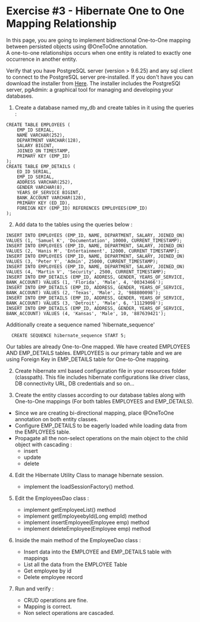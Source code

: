 # Exercise #3  - Hibernate One to One Mapping Relationship

In this page, you are going to implement bidirectional One-to-One mapping between persisted objects using @OneToOne annotation.  
A one-to-one relationships occurs when one entity is related to exactly one occurrence in another entity.

Verify that you have PostgreSQL server (version > 9.6.25) and any sql client to connect to the PostgreSQL server pre-installed. If you don't have you can download the installer from [Here](https://www.enterprisedb.com/downloads/postgres-postgresql-downloads). The installer includes the PostgreSQl server, pgAdmin: a graphical tool for managing and developing your databases. 


1. Create a database named my_db and create tables in it using the queries :
```
CREATE TABLE EMPLOYEES (
    EMP_ID SERIAL,
    NAME VARCHAR(252),
    DEPARTMENT VARCHAR(128),
    SALARY BIGINT,
    JOINED_ON TIMESTAMP,
    PRIMARY KEY (EMP_ID)
);
CREATE TABLE EMP_DETAILS (
    ED_ID SERIAL,
    EMP_ID SERIAL,
    ADDRESS VARCHAR(252),
    GENDER VARCHAR(8),
    YEARS_OF_SERVICE BIGINT,
    BANK_ACCOUNT VARCHAR(128),
    PRIMARY KEY (ED_ID),
    FOREIGN KEY (EMP_ID) REFERENCES EMPLOYEES(EMP_ID)
);
```

2. Add data to the tables using the queries below :
```
INSERT INTO EMPLOYEES (EMP_ID, NAME, DEPARTMENT, SALARY, JOINED_ON) VALUES (1, 'Samuel K', 'Documentation', 10000, CURRENT_TIMESTAMP);
INSERT INTO EMPLOYEES (EMP_ID, NAME, DEPARTMENT, SALARY, JOINED_ON) VALUES (2, 'Hanis M', 'Entertainment', 12000, CURRENT_TIMESTAMP);
INSERT INTO EMPLOYEES (EMP_ID, NAME, DEPARTMENT, SALARY, JOINED_ON) VALUES (3, 'Peter Y', 'Admin', 25000, CURRENT_TIMESTAMP);
INSERT INTO EMPLOYEES (EMP_ID, NAME, DEPARTMENT, SALARY, JOINED_ON) VALUES (4, 'Martin V', 'Security', 2500, CURRENT_TIMESTAMP);
INSERT INTO EMP_DETAILS (EMP_ID, ADDRESS, GENDER, YEARS_OF_SERVICE, BANK_ACCOUNT) VALUES (1, 'Florida', 'Male', 4, '00343466');
INSERT INTO EMP_DETAILS (EMP_ID, ADDRESS, GENDER, YEARS_OF_SERVICE, BANK_ACCOUNT) VALUES (2, 'Texas', 'Male', 2, '988800098');
INSERT INTO EMP_DETAILS (EMP_ID, ADDRESS, GENDER, YEARS_OF_SERVICE, BANK_ACCOUNT) VALUES (3, 'Detroit', 'Male', 6, '11129098');
INSERT INTO EMP_DETAILS (EMP_ID, ADDRESS, GENDER, YEARS_OF_SERVICE, BANK_ACCOUNT) VALUES (4, 'Kansas', 'Male', 10, '887639421');
```
Additionally create a sequence named 'hibernate_sequence'
```
  CREATE SEQUENCE hibernate_sequence START 5;
```

Our tables are already One-to-One mapped. We have created EMPLOYEES AND EMP_DETAILS tables. EMPLOYEES is our primary table and we are using Foreign Key in EMP_DETAILS table for One-to-One mapping.


2. Create hibernate xml based configuration file in your resources folder (classpath). This file includes hibernate configurations like driver class, DB connectivity URL, DB credentials and so on...


3. Create the entity classes according to our database tables along with One-to-One mappings (For both tables EMPLOYEES and EMP_DETAILS).
  - Since we are creating bi-directional mapping, place @OneToOne annotation on both entity classes.
  - Configure EMP_DETAILS to be eagerly loaded while loading data from the EMPLOYEES table.
  - Propagate all the non-select operations on the main object to the child object with cascading :
      - insert
      - update
      - delete


4. Edit the Hibernate Utility Class to manage hibernate session.
    - implement the loadSessionFactory() method.


5. Edit the EmployeesDao class :
    - implement getEmployeeList() method
    - implement getEmployeebyId(Long empId) method
    - implement insertEmployee(Employee emp) method
    - implement deleteEmployee(Employee emp) method


6. Inside the main method of the EmployeeDao class :
    - Insert data into the EMPLOYEE and EMP_DETAILS table with mappings
    - List all the data from the EMPLOYEE Table
    - Get employee by id
    - Delete employee record


7. Run and verify :
    - CRUD operations are fine.
    - Mapping is correct.
    - Non select operations are cascaded.
